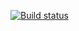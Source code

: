 [![Build status](https://ci.appveyor.com/api/projects/status/l2l2hiatsu49fhmj?svg=true)](https://ci.appveyor.com/project/Marjon-art/testing)